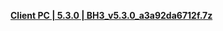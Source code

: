 **[Client PC | 5.3.0 | BH3_v5.3.0_a3a92da6712f.7z ](https://bundle.bh3.com/ptpublic/rel/20211103104259_693ct8KNQRPrRgww/PC/BH3_v5.3.0_a3a92da6712f.7z)**
